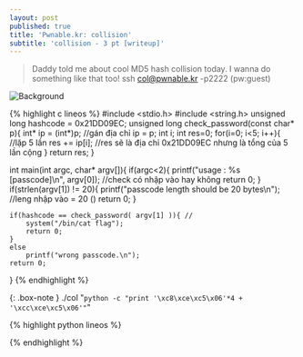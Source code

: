```yaml
---
layout: post
published: true
title: 'Pwnable.kr: collision'
subtitle: 'collision - 3 pt [writeup]'
---
```

>Daddy told me about cool MD5 hash collision today.
I wanna do something like that too!
>ssh col@pwnable.kr -p2222 (pw:guest)

![Background]({{site.baseurl}}/img/ctf/Pwnable.kr/Pwnable.kr.PNG)


{% highlight c lineos %}
#include <stdio.h>
#include <string.h>
unsigned long hashcode = 0x21DD09EC;
unsigned long check_password(const char* p){
	int* ip = (int*)p;  //gán địa chỉ ip = p;
	int i;
	int res=0;
	for(i=0; i<5; i++){           //lặp 5 lần
		res += ip[i];   //res sẽ là địa chỉ 0x21DD09EC nhưng là tổng của 5 lần cộng
	}
	return res;
}

int main(int argc, char* argv[]){
	if(argc<2){
		printf("usage : %s [passcode]\n", argv[0]); //check có nhập vào hay không 
		return 0;
	}
	if(strlen(argv[1]) != 20){
		printf("passcode length should be 20 bytes\n"); //leng nhập vào = 20 ()
		return 0;
	}

	if(hashcode == check_password( argv[1] )){ //
		system("/bin/cat flag");    
		return 0;
	}
	else
		printf("wrong passcode.\n");
	return 0;
}
{% endhighlight %}


{: .box-note }
./col "`python -c "print '\xc8\xce\xc5\x06'*4 + '\xcc\xce\xc5\x06'"`"

{% highlight python lineos %}

{% endhighlight %}
